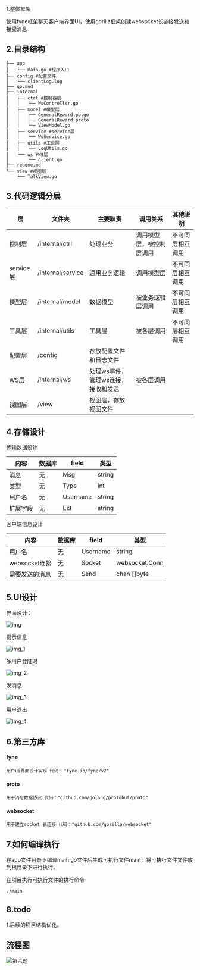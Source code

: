 1.整体框架

使用fyne框架聊天客户端界面UI，使用gorilla框架创建websocket长链接发送和接受消息

## 2.目录结构

```
├── app
│   └── main.go #程序入口
├── config #配置文件
│   └── clientLog.log
├── go.mod
├── internal
│   ├── ctrl #控制器层
│   │   └── WsController.go
│   ├── model #模型层
│   │   ├── GeneralReward.pb.go
│   │   ├── GeneralReward.proto
│   │   └── ViewModel.go
│   ├── service #service层
│   │   └── WsService.go
│   ├── utils #工具层
│   │   └── LogUtils.go
│   └── ws #WS层
│       └── Client.go
├── readme.md
└── view #视图层
    └── TalkView.go
```



## 3.代码逻辑分层

| 层        | 文件夹            | 主要职责                           | 调用关系                 | 其他说明         |
| --------- | ----------------- | ---------------------------------- | ------------------------ | ---------------- |
| 控制层    | /internal/ctrl    | 处理业务                           | 调用模型层，被控制层调用 | 不可同层相互调用 |
| service层 | /internal/service | 通用业务逻辑                       | 调用模型层               | 不可同层相互调用 |
| 模型层    | /internal/model   | 数据模型                           | 被业务逻辑层调用         | 不可同层相互调用 |
| 工具层    | /internal/utils   | 工具层                             | 被各层调用               | 不可同层相互调用 |
| 配置层    | /config           | 存放配置文件和日志文件             |                          |                  |
| WS层      | /internal/ws      | 处理ws事件，管理ws连接，接收和发送 | 被各层调用               |                  |
| 视图层    | /view             | 视图层，存放视图文件               |                          |                  |

## 4.存储设计

传输数据设计

| 内容     | 数据库 | field    | 类型   |
| -------- | ------ | -------- | ------ |
| 消息     | 无     | Msg      | string |
| 类型     | 无     | Type     | int    |
| 用户名   | 无     | Username | string |
| 扩展字段 | 无     | Ext      | string |

客户端信息设计

| 内容           | 数据库 | field    | 类型           |
| -------------- | ------ | -------- | -------------- |
| 用户名         | 无     | Username | string         |
| websocket连接  | 无     | Socket   | websocket.Conn |
| 需要发送的消息 | 无     | Send     | chan []byte    |



## 5.UI设计

界面设计：

![img](img.png)

提示信息

![img_1](img_1.png)

多用户登陆时

![img_2](img_2.png)

发消息

![img_3](img_3.png)

用户退出

![img_4](img_4.png)



## 6.第三方库

#### fyne

```
用户ui界面设计实现 代码: "fyne.io/fyne/v2"
```

#### proto

```
用于消息数据协议 代码："github.com/golang/protobuf/proto"
```

#### websocket

```
用于建立socket 长连接 代码："github.com/gorilla/websocket"
```



## 7.如何编译执行

在app文件目录下编译main.go文件后生成可执行文件main，将可执行文件文件放到根目录下进行执行。

在项目执行可执行文件的执行命令

```sh
./main
```



## 8.todo

1.后续的项目结构优化。

## 流程图

![第六题](第六题.png)
